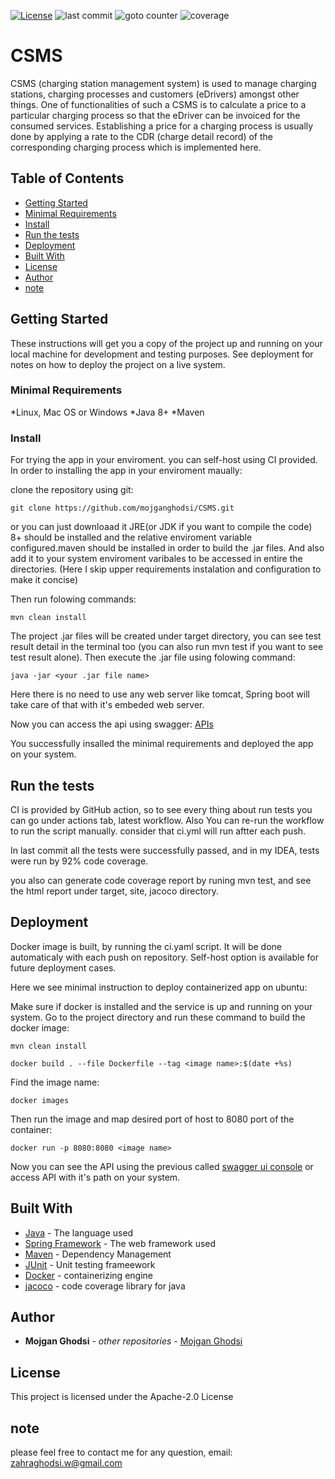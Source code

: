 
[![License](https://img.shields.io/badge/License-Apache_2.0-blue.svg)](https://opensource.org/licenses/Apache-2.0)
![last commit](https://img.shields.io/github/last-commit/mojganghodsi/CSMS)
![goto counter](https://img.shields.io/github/search/mojganghodsi/CSMS/goto)
![coverage](https://img.shields.io/codecov/c/github/mojganghodsi/CSMS)
<!--
![build](https://img.shields.io/github/workflow/status/mojganghodsi/CSMS/ci)
-->
# CSMS

CSMS (charging station management system) is used to manage charging stations, charging
processes and customers (eDrivers) amongst other things. One of functionalities of such a CSMS is to calculate a price to a particular charging process so that the eDriver can be invoiced for the consumed services. Establishing a price for a charging process is usually done by applying a rate to the CDR (charge detail record) of the corresponding charging process which is implemented here.

## Table of Contents

- [Getting Started](#getting-started)
- [Minimal Requirements](#minimal-requirements)
- [Install](#install)
- [Run the tests](#run-the-tests)
- [Deployment](#deployment)
- [Built With](#built-with)
- [License](#license)
- [Author](#author)
- [note](#note)



## Getting Started

These instructions will get you a copy of the project up and running on your local machine for development and testing purposes. See deployment for notes on how to deploy the project on a live system.

### Minimal Requirements

*Linux, Mac OS or Windows
*Java 8+
*Maven

### Install

For trying the app in your enviroment. you can self-host using CI provided. In order to installing the app in your enviroment maually:

clone the repository using git:
```
git clone https://github.com/mojganghodsi/CSMS.git
```
or you can just downloaad it
JRE(or JDK if you want to compile the code) 8+ should be installed and the relative enviroment variable configured.maven should be installed in order to build the .jar files. And also add it to your system enviroment varibales to be accessed in entire the directories. (Here I skip upper requirements instalation and configuration to make it concise)

Then run folowing commands:
```
mvn clean install
```
The project .jar files will be created under target directory, you can see test result detail in the terminal too (you can also run mvn test if you want to see test result alone). Then execute the .jar file using folowing command:
```
java -jar <your .jar file name>
```

Here there is no need to use any web server like tomcat, Spring boot will take care of that with it's embeded web server.

Now you can access the api using swagger: [APIs](http://localhost:8080/csms-api/swagger-ui.html#/)

You successfully insalled the minimal requirements and deployed the app on your system.

## Run the tests

CI is provided by GitHub action, so to see every thing about run tests you can go under actions tab, latest workflow. Also You can re-run the workflow to run the script manually. consider that ci.yml will run aftter each push.

In last commit all the tests were successfully passed, and in my IDEA, tests were run by 92% code coverage.

you also can generate code coverage report by runing mvn test, and see the html report under target, site, jacoco directory.

## Deployment

Docker image is built, by running the ci.yaml script. It will be done automaticaly with each push on repository. Self-host option is available for future deployment cases.


Here we see minimal instruction to deploy containerized app on ubuntu:

Make sure if docker is installed and the service is up and running on your system. Go to the project directory and run these command to build the docker image:
```
mvn clean install
```
```
docker build . --file Dockerfile --tag <image name>:$(date +%s)
```
Find the image name:
```
docker images
```
Then run the image and map desired port of host to 8080 port of the container:
```
docker run -p 8080:8080 <image name>
```
Now you can see the API using the previous called [swagger ui console](http://localhost:8080/csms-api/swagger-ui.html#/) or access API with it's path on your system.


## Built With

* [Java](https://www.java.com/en/) - The language used
* [Spring Framework](https://spring.io/) - The web framework used
* [Maven](https://maven.apache.org/) - Dependency Management
* [JUnit](https://junit.org/) - Unit testing frameework
* [Docker](https://www.docker.com/) - containerizing engine
* [jacoco](https://www.jacoco.org/jacoco/trunk/index.html) - code coverage library for java

## Author

* **Mojgan Ghodsi** - *other repositories* - [Mojgan Ghodsi](https://github.com/mojganghodsi)

## License

This project is licensed under the Apache-2.0 License


## note
please feel free to contact me for any question, email: zahraghodsi.w@gmail.com


